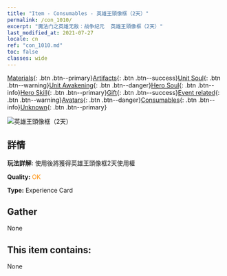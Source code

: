 ```yaml
---
title: "Item - Consumables - 英雄王頭像框（2天）"
permalink: /con_1010/
excerpt: "魔法门之英雄无敌：战争纪元  英雄王頭像框（2天）"
last_modified_at: 2021-07-27
locale: cn
ref: "con_1010.md"
toc: false
classes: wide
---
```

 [Materials](/ItemsCN/){: .btn .btn--primary}[Artifacts](/ItemsCN/Artifacts/){: .btn .btn--success}[Unit Soul](/ItemsCN/UnitSoul/){: .btn .btn--warning}[Unit Awakening](/ItemsCN/UnitAwakening/){: .btn .btn--danger}[Hero Soul](/ItemsCN/HeroSoul/){: .btn .btn--info}[Hero Skill](/ItemsCN/HeroSkill/){: .btn .btn--primary}[Gift](/ItemsCN/Gift/){: .btn .btn--success}[Event related](/ItemsCN/Events/){: .btn .btn--warning}[Avatars](/ItemsCN/Avatars/){: .btn .btn--danger}[Consumables](/ItemsCN/Consumables/){: .btn .btn--info}[Unknown](/ItemsCN/Unknown/){: .btn .btn--primary}

 ![英雄王頭像框（2天）](/images/a/avatarFrame_49.png)

## 詳情
 **玩法詳解:** 使用後將獲得英雄王頭像框2天使用權

 **Quality:** <span style="color: #FF8C00">OK</span>

 **Type:** Experience Card

## Gather

  None

## This item contains:

  None


